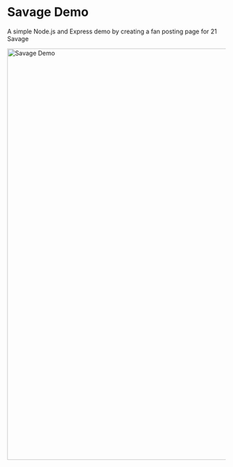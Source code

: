 # Savage Demo

A simple Node.js and Express demo by creating a fan posting page for 21 Savage

<img width="947" alt="Savage Demo" src="https://user-images.githubusercontent.com/88993361/141242073-3bf79905-f618-4660-81f5-ed464a276a62.png">

